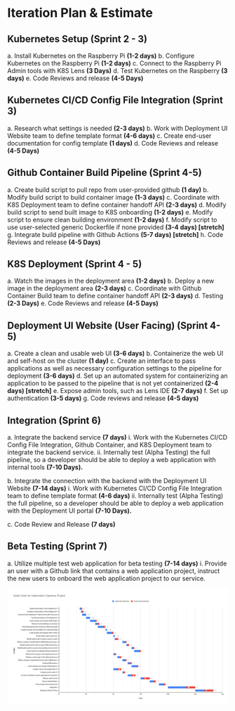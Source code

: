 # Iteration Plan & Estimate

## Kubernetes Setup (Sprint 2 - 3)

a. Install Kubernetes on the Raspberry Pi **(1-2 days)**
b. Configure Kubernetes on the Raspberry Pi **(1-2 days)**
c. Connect to the Raspberry Pi Admin tools with K8S Lens **(3 Days)**
d. Test Kubernetes on the Raspberry **(3 days)**
e. Code Reviews and release **(4-5 Days)**

## Kubernetes CI/CD Config File Integration (Sprint 3)

a. Research what settings is needed **(2-3 days)**
b. Work with Deployment UI Website team to define template format **(4-6 days)**
c. Create end-user documentation for config template **(1 days)**
d. Code Reviews and release **(4-5 Days)**

## Github Container Build Pipeline (Sprint 4-5)

a. Create build script to pull repo from user-provided github **(1 day)**
b. Modify build script to build container image **(1-3 days)**
c. Coordinate with K8S Deployment team to define container handoff API **(2-3 days)**
d. Modify build script to send built image to K8S onboarding **(1-2 days)**
e. Modify script to ensure clean building environment **(1-2 days)**
f. Modify script to use user-selected generic Dockerfile if none provided **(3-4 days) \[stretch\]**
g. Integrate build pipeline with Github Actions **(5-7 days) \[stretch\]**
h. Code Reviews and release **(4-5 Days)**

## K8S Deployment (Sprint 4 - 5)

a. Watch the images in the deployment area **(1-2 days)**
b. Deploy a new image in the deployment area **(2-3 days)**
c. Coordinate with Github Container Build team to define container handoff API **(2-3 days)**
d. Testing **(2-3 Days)**
e. Code Reviews and release **(4-5 Days)**

## Deployment UI Website (User Facing) (Sprint 4-5)

a. Create a clean and usable web UI **(3-6 days)**
b. Containerize the web UI and self-host on the cluster **(1 day)**
c. Create an interface to pass applications as well as necessary configuration settings to the pipeline for deployment
   **(3-6 days)**
d. Set up an automated system for containerizing an application to be passed to the pipeline that is not yet
   containerized **(2-4 days) \[stretch\]**
e. Expose admin tools, such as Lens IDE **(2-7 days)**
f. Set up authentication **(3-5 days)**
g. Code reviews and release **(4-5 days)**

## Integration (Sprint 6)

a. Integrate the backend service **(7 days)**
  i.  Work with the Kubernetes CI/CD Config File Integration, Github Container, and K8S Deployment team to integrate the
      backend service.
  ii. Internally test (Alpha Testing) the full pipeline, so a developer should be able to deploy a web application with
      internal tools **(7-10 Days).**

b. Integrate the connection with the backend with the Deployment UI Website **(7-14 days)**
  i.  Work with Kubernetes CI/CD Config File Integration team to define template format **(4-6 days)**
  ii. Internally test (Alpha Testing) the full pipeline, so a developer should be able to deploy a web application with
      the Deployment UI portal **(7-10 Days).**

c. Code Review and Release **(7 days)**

## Beta Testing (Sprint 7)

a. Utilize multiple test web application for beta testing **(7-14 days)**
  i.  Provide an user with a Github link that contains a web application project, instruct the new users to onboard the
      web application project to our service.

![Gantt Chart](images/gantt-chart.png)

